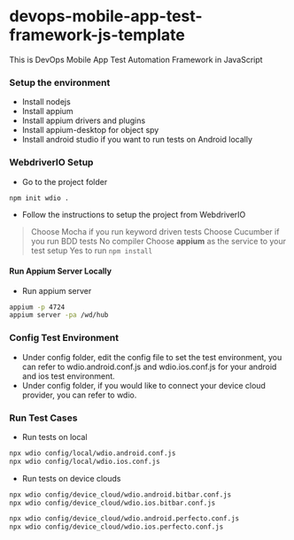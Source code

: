# devops-mobile-app-test-framework-js-template
This is DevOps Mobile App Test Automation Framework in JavaScript

### Setup the environment
- Install nodejs
- Install appium
- Install appium drivers and plugins
- Install appium-desktop for object spy
- Install android studio if you want to run tests on Android locally

### WebdriverIO Setup
- Go to the project folder
```sh
npm init wdio .
```
- Follow the instructions to setup the project from WebdriverIO
> Choose Mocha if you run keyword driven tests
> Choose Cucumber if you run BDD tests
> No compiler
> Choose **appium** as the service to your test setup
> Yes to run `npm install`

#### Run Appium Server Locally
- Run appium server
```sh
appium -p 4724
appium server -pa /wd/hub
```

### Config Test Environment
 - Under config folder, edit the config file to set the test environment, you can refer to wdio.android.conf.js and wdio.ios.conf.js for your android and ios test environment.
 - Under config folder, if you would like to connect your device cloud provider, you can refer to wdio.



### Run Test Cases

- Run tests on local
```sh
npx wdio config/local/wdio.android.conf.js
npx wdio config/local/wdio.ios.conf.js
```

- Run tests on device clouds
```sh 
npx wdio config/device_cloud/wdio.android.bitbar.conf.js 
npx wdio config/device_cloud/wdio.ios.bitbar.conf.js 

npx wdio config/device_cloud/wdio.android.perfecto.conf.js 
npx wdio config/device_cloud/wdio.ios.perfecto.conf.js 
```
